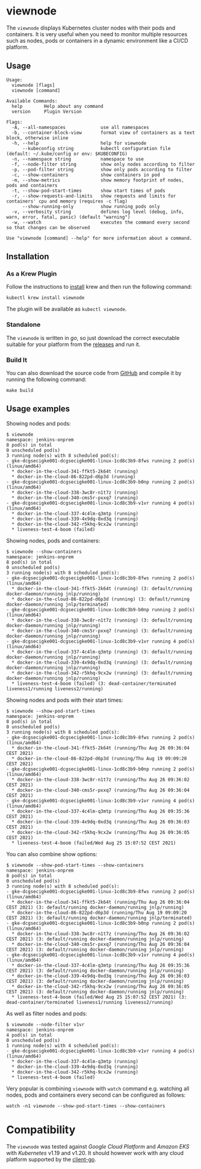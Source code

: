 # viewnode
The `viewnode` displays Kubernetes cluster nodes with their pods and containers.
It is very useful when you need to monitor multiple resources such as nodes, pods or containers in a dynamic environment like a CI/CD platform.

## Usage

```
Usage:
  viewnode [flags]
  viewnode [command]

Available Commands:
  help        Help about any command
  version     Plugin Version

Flags:
  -A, --all-namespaces             use all namespaces
  -b, --container-block-view       format view of containers as a text block, otherwise inline
  -h, --help                       help for viewnode
      --kubeconfig string          kubectl configuration file (default: ~/.kube/config or env: $KUBECONFIG)
  -n, --namespace string           namespace to use
  -f, --node-filter string         show only nodes according to filter
  -p, --pod-filter string          show only pods according to filter
  -c, --show-containers            show containers in pod
  -m, --show-metrics               show memory footprint of nodes, pods and containers
  -t, --show-pod-start-times       show start times of pods
  -r, --show-requests-and-limits   show requests and limits for containers' cpu and memory (requires -c flag)
      --show-running-only          show running pods only
  -v, --verbosity string           defines log level (debug, info, warn, error, fatal, panic) (default "warning")
  -w, --watch                      executes the command every second so that changes can be observed

Use "viewnode [command] --help" for more information about a command.
```
## Installation
### As a Krew Plugin
Follow the instructions to [install](https://krew.sigs.k8s.io/docs/user-guide/setup/install/) krew and then run the following command:
```
kubectl krew install viewnode
```
The plugin will be available as `kubectl viewnode`.

### Standalone
The `viewnode` is written in _go_, so just download the correct executable suitable for your platform from the [releases](https://github.com/NTTDATA-EMEA/viewnode/releases) and run it.

### Build It
You can also download the source code from [GitHub](https://github.com/NTTDATA-DACH/viewnode) and compile it by running the following command:
```
make build
```

## Usage examples
Showing nodes and pods:
```
$ viewnode
namespace: jenkins-onprem
8 pod(s) in total
0 unscheduled pod(s)
3 running node(s) with 8 scheduled pod(s):
- gke-dcgsecigke001-dcgsecigke001-linux-1cd8c3b9-8fws running 2 pod(s) (linux/amd64)
  * docker-in-the-cloud-341-ffkt5-2k64t (running)
  * docker-in-the-cloud-86-822pd-d6p3d (running)
- gke-dcgsecigke001-dcgsecigke001-linux-1cd8c3b9-b0np running 2 pod(s) (linux/amd64)
  * docker-in-the-cloud-338-3wc8r-n1t7z (running)
  * docker-in-the-cloud-340-cms5r-pxxq7 (running)
- gke-dcgsecigke001-dcgsecigke001-linux-1cd8c3b9-v1vr running 4 pod(s) (linux/amd64)
  * docker-in-the-cloud-337-4c4lm-q3mtp (running)
  * docker-in-the-cloud-339-4x9dq-0xd3q (running)
  * docker-in-the-cloud-342-r5khq-9cx2w (running)
  * liveness-test-4-boom (failed)
```
Showing nodes, pods and containers:
```
$ viewnode --show-containers
namespace: jenkins-onprem
8 pod(s) in total
0 unscheduled pod(s)
3 running node(s) with 8 scheduled pod(s):
- gke-dcgsecigke001-dcgsecigke001-linux-1cd8c3b9-8fws running 2 pod(s) (linux/amd64)
  * docker-in-the-cloud-341-ffkt5-2k64t (running) (3: default/running docker-daemon/running jnlp/running)
  * docker-in-the-cloud-86-822pd-d6p3d (running) (3: default/running docker-daemon/running jnlp/terminated)
- gke-dcgsecigke001-dcgsecigke001-linux-1cd8c3b9-b0np running 2 pod(s) (linux/amd64)
  * docker-in-the-cloud-338-3wc8r-n1t7z (running) (3: default/running docker-daemon/running jnlp/running)
  * docker-in-the-cloud-340-cms5r-pxxq7 (running) (3: default/running docker-daemon/running jnlp/running)
- gke-dcgsecigke001-dcgsecigke001-linux-1cd8c3b9-v1vr running 4 pod(s) (linux/amd64)
  * docker-in-the-cloud-337-4c4lm-q3mtp (running) (3: default/running docker-daemon/running jnlp/running)
  * docker-in-the-cloud-339-4x9dq-0xd3q (running) (3: default/running docker-daemon/running jnlp/running)
  * docker-in-the-cloud-342-r5khq-9cx2w (running) (3: default/running docker-daemon/running jnlp/running)
  * liveness-test-4-boom (failed) (3: dead-container/terminated liveness1/running liveness2/running)
```
Showing nodes and pods with their start times:
```
$ viewnode --show-pod-start-times
namespace: jenkins-onprem
8 pod(s) in total
0 unscheduled pod(s)
3 running node(s) with 8 scheduled pod(s):
- gke-dcgsecigke001-dcgsecigke001-linux-1cd8c3b9-8fws running 2 pod(s) (linux/amd64)
  * docker-in-the-cloud-341-ffkt5-2k64t (running/Thu Aug 26 09:36:04 CEST 2021)
  * docker-in-the-cloud-86-822pd-d6p3d (running/Thu Aug 19 09:09:20 CEST 2021)
- gke-dcgsecigke001-dcgsecigke001-linux-1cd8c3b9-b0np running 2 pod(s) (linux/amd64)
  * docker-in-the-cloud-338-3wc8r-n1t7z (running/Thu Aug 26 09:36:02 CEST 2021)
  * docker-in-the-cloud-340-cms5r-pxxq7 (running/Thu Aug 26 09:36:04 CEST 2021)
- gke-dcgsecigke001-dcgsecigke001-linux-1cd8c3b9-v1vr running 4 pod(s) (linux/amd64)
  * docker-in-the-cloud-337-4c4lm-q3mtp (running/Thu Aug 26 09:35:36 CEST 2021)
  * docker-in-the-cloud-339-4x9dq-0xd3q (running/Thu Aug 26 09:36:03 CEST 2021)
  * docker-in-the-cloud-342-r5khq-9cx2w (running/Thu Aug 26 09:36:05 CEST 2021)
  * liveness-test-4-boom (failed/Wed Aug 25 15:07:52 CEST 2021)
```
You can also combine show options:
```
$ viewnode --show-pod-start-times --show-containers
namespace: jenkins-onprem
8 pod(s) in total
0 unscheduled pod(s)
3 running node(s) with 8 scheduled pod(s):
- gke-dcgsecigke001-dcgsecigke001-linux-1cd8c3b9-8fws running 2 pod(s) (linux/amd64)
  * docker-in-the-cloud-341-ffkt5-2k64t (running/Thu Aug 26 09:36:04 CEST 2021) (3: default/running docker-daemon/running jnlp/running)
  * docker-in-the-cloud-86-822pd-d6p3d (running/Thu Aug 19 09:09:20 CEST 2021) (3: default/running docker-daemon/running jnlp/terminated)
- gke-dcgsecigke001-dcgsecigke001-linux-1cd8c3b9-b0np running 2 pod(s) (linux/amd64)
  * docker-in-the-cloud-338-3wc8r-n1t7z (running/Thu Aug 26 09:36:02 CEST 2021) (3: default/running docker-daemon/running jnlp/running)
  * docker-in-the-cloud-340-cms5r-pxxq7 (running/Thu Aug 26 09:36:04 CEST 2021) (3: default/running docker-daemon/running jnlp/running)
- gke-dcgsecigke001-dcgsecigke001-linux-1cd8c3b9-v1vr running 4 pod(s) (linux/amd64)
  * docker-in-the-cloud-337-4c4lm-q3mtp (running/Thu Aug 26 09:35:36 CEST 2021) (3: default/running docker-daemon/running jnlp/running)
  * docker-in-the-cloud-339-4x9dq-0xd3q (running/Thu Aug 26 09:36:03 CEST 2021) (3: default/running docker-daemon/running jnlp/running)
  * docker-in-the-cloud-342-r5khq-9cx2w (running/Thu Aug 26 09:36:05 CEST 2021) (3: default/running docker-daemon/running jnlp/running)
  * liveness-test-4-boom (failed/Wed Aug 25 15:07:52 CEST 2021) (3: dead-container/terminated liveness1/running liveness2/running)
```
As well as filter nodes and pods:
```
$ viewnode --node-filter v1vr
namespace: jenkins-onprem
4 pod(s) in total
0 unscheduled pod(s)
1 running node(s) with 4 scheduled pod(s):
- gke-dcgsecigke001-dcgsecigke001-linux-1cd8c3b9-v1vr running 4 pod(s) (linux/amd64)
  * docker-in-the-cloud-337-4c4lm-q3mtp (running)
  * docker-in-the-cloud-339-4x9dq-0xd3q (running)
  * docker-in-the-cloud-342-r5khq-9cx2w (running)
  * liveness-test-4-boom (failed)
```
Very popular is combining `viewnode` with `watch` command e.g. watching all nodes, pods and containers every second can be configured as follows:
```
watch -n1 viewnode --show-pod-start-times --show-containers
```
# Compatibility
The `viewnode` was tested against _Google Cloud Platform_ and _Amazon EKS_ with _Kubernetes_ v1.19 and v1.20.
It should however work with any cloud platform supported by the [client-go](https://github.com/kubernetes/client-go).
